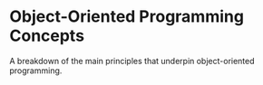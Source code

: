 # Object-Oriented Programming Concepts
A breakdown of the main principles that underpin object-oriented programming.
